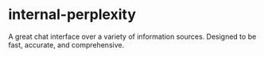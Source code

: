 # internal-perplexity
A great chat interface over a variety of information sources. Designed to be fast, accurate, and comprehensive.
